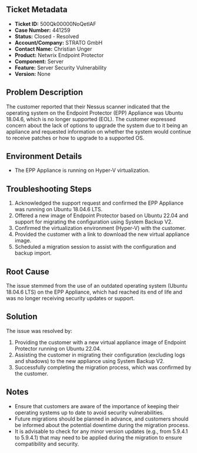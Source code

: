 ## Ticket Metadata
- **Ticket ID:** 500Qk00000NoQetIAF
- **Case Number:** 441259
- **Status:** Closed - Resolved
- **Account/Company:** STRATO GmbH
- **Contact Name:** Christian Unger
- **Product:** Netwrix Endpoint Protector
- **Component:** Server
- **Feature:** Server Security Vulnerability
- **Version:** None

## Problem Description
The customer reported that their Nessus scanner indicated that the operating system on the Endpoint Protector (EPP) Appliance was Ubuntu 18.04.6, which is no longer supported (EOL). The customer expressed concern about the lack of options to upgrade the system due to it being an appliance and requested information on whether the system would continue to receive patches or how to upgrade to a supported OS.

## Environment Details
- The EPP Appliance is running on Hyper-V virtualization.

## Troubleshooting Steps
1. Acknowledged the support request and confirmed the EPP Appliance was running on Ubuntu 18.04.6 LTS.
2. Offered a new image of Endpoint Protector based on Ubuntu 22.04 and support for migrating the configuration using System Backup V2.
3. Confirmed the virtualization environment (Hyper-V) with the customer.
4. Provided the customer with a link to download the new virtual appliance image.
5. Scheduled a migration session to assist with the configuration and backup import.

## Root Cause
The issue stemmed from the use of an outdated operating system (Ubuntu 18.04.6 LTS) on the EPP Appliance, which had reached its end of life and was no longer receiving security updates or support.

## Solution
The issue was resolved by:
1. Providing the customer with a new virtual appliance image of Endpoint Protector running on Ubuntu 22.04.
2. Assisting the customer in migrating their configuration (excluding logs and shadows) to the new appliance using System Backup V2.
3. Successfully completing the migration process, which was confirmed by the customer.

## Notes
- Ensure that customers are aware of the importance of keeping their operating systems up to date to avoid security vulnerabilities.
- Future migrations should be planned in advance, and customers should be informed about the potential downtime during the migration process.
- It is advisable to check for any minor version updates (e.g., from 5.9.4.1 to 5.9.4.1) that may need to be applied during the migration to ensure compatibility and security.